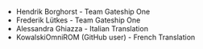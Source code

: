 - Hendrik Borghorst - Team Gateship One
- Frederik Lütkes - Team Gateship One
- Alessandra Ghiazza - Italian Translation
- KowalskiOmniROM (GitHub user) - French Translation
